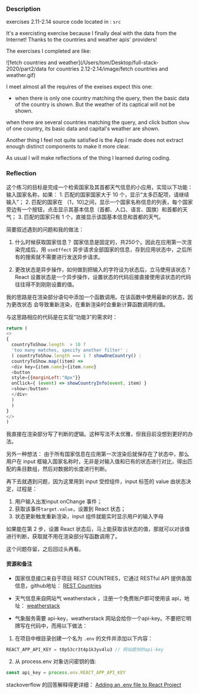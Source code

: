 ### Description
exercises 2.11-2.14 source code located in : `src`

It's a exercisting exercise because I finally deal with the data from the Internet! Thanks to the countries and weather apis' providers!

The exercises I completed are like:

![fetch countries and weather](/Users/tom/Desktop/full-stack-2020/part2/data for countries 2.12-2.14/image/fetch countries and weather.gif)

I meet almost all the requires of the exeises expect this one:
- when there is only one country matching the query, then the basic data of the country is shown. But the weather of its captical will not be shown.

when there are several countries matching the query, and click button `show` of one country, its basic data and capital's weather are shown.

Another thing I feel not quite satisfied is the App I made does not extract enough distinct components to make it more clear.

As usual I will make reflections of the thing I learned during coding.

### Reflection

这个练习的目标是完成一个检索国家及其首都天气信息的小应用，实现以下功能：
输入国家名称，如果：
	1. 匹配的国家国家大于 10 个，显示“太多匹配项，请继续输入”；
	2. 匹配的国家在 （1，10]之间，显示一个国家名称信息的列表，每个国家旁边有一个按钮，点击显示其基本信息（首都、人口、语言、国旗）和首都的天气；
	3. 匹配的国家只有 1 个，直接显示该国基本信息和首都的天气。

简要叙述遇到的问题和我的做法：
1. 什么时候获取国家信息？
国家信息是固定的，共250个。因此在应用第一次渲染完成后，用 `useEffect` 异步请求全部国家的信息，存到应用状态中，之后所有的搜索就不需要进行发送异步请求。

2. 更改状态是异步操作，如何做到把输入的字符设为状态后，立马使用该状态？
React 设置状态是一个异步操作，设置状态的代码后接直接使用该状态的代码往往得不到刚刚设置的值。

我的思路是在渲染部分语句中添加一个函数调用。在该函数中使用最新的状态，因为更改状态 会导致重新渲染，在重新渲染时会重新计算函数调用的值。

与这思路相应的代码是在实现“功能3”的需求时：
```js
return (
<>
{ 
  countryToShow.length  > 10 ? 
  'too many matches, specify another filter' :
  ( countryToShow.length === 1 ? showOneCountry() : 
  countryToShow.map((item) => 
  <div key={item.name}>{item.name} 
  <button
  style={{marginLeft:"8px"}}
  onClick={ (event) => showCountryInfo(event, item) }
  >show</button>
  </div>
  ) 
  )
}
</>
)
```
我直接在渲染部分写了判断的逻辑。这种写法不太优雅，但我目前没想到更好的办法。

另外一种想法：
由于所有国家信息在应用第一次渲染后就保存在了状态中，那么用户在 input 框输入国家名称时，无非是对输入值和已有的状态进行对比，得出匹配的条目数组，然后对数据的长度进行判断。

再下去就遇到问题，因为这里用到 input 受控组件，input 标签的 value 由状态决定，过程是：
1. 用户输入出发input onChange 事件；
2. 获取该事件`target.value`，设置到 React 状态；
3. 状态更新触发重新渲染，input 组件就能实时显示用户的输入字母

如果能在第 2 步，设置 React 状态后，马上能获取该状态的值，那就可以对该值进行判断，获取就不用在渲染部分写函数调用了。

这个问题存留，之后回过头再看。


#### 资源和备注

- 国家信息接口来自于项目 REST COUNTRIES，它通过 RESTful API 提供各国信息，github地址：
[REST Countries](https://github.com/apilayer/restcountries)

- 天气信息来自网站气 weatherstack ，注册一个免费账户即可使用该 api，地址：
[weatherstack](https://weatherstack.com/) 

- 气象服务需要 api-key，weatherstack 网站会给你一个api-key。不要把它明牌写在代码中，而用以下做法：

1. 在项目中根目录创建一个名为 `.env` 的文件并添加以下内容：

```js
REACT_APP_API_KEY = t0p53cr3t4p1k3yv4lu3 // 网站提供的api-key
```

2. 从 process.env 对象访问密钥的值:

```js
const api_key = process.env.REACT_APP_API_KEY
```

stackoverflow 的回答解释得更详细：
[Adding an .env file to React Project](https://stackoverflow.com/questions/49579028/adding-an-env-file-to-react-project)

